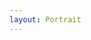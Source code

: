 ```yaml
---
layout: Portrait
---
```


<script type="text/javascript">
    ajaxload('/Portrait/Fordern_und_Foerdern/');
    unternavigation('Fordern_und_Foerdern');
</script>

